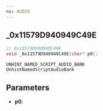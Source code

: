 ```yaml
---
ns: AUDIO
---
```

## _0x11579D940949C49E

```c
// 0x11579D940949C49E
void _0x11579D940949C49E(char* p0);
```

```
UNHINT_NAMED_SCRIPT_AUDIO_BANK
UnhintNamedScriptAudioBank
```

## Parameters
* **p0**: 

